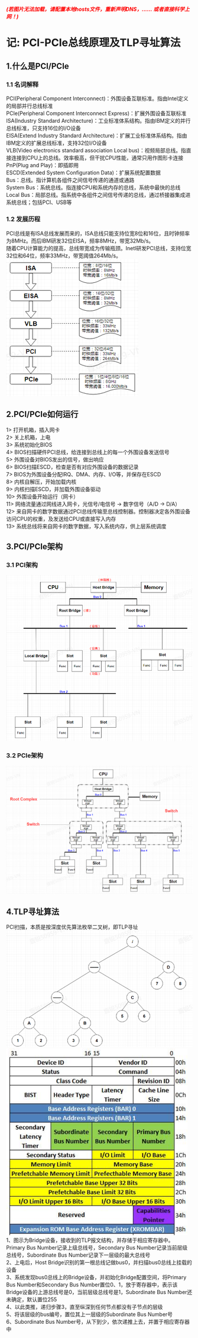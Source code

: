 ##### <font color=red>(若图片无法加载，请配置本地hosts文件，重新声明DNS，...... 或者直接科学上网！)</font>
# 记: PCI-PCIe总线原理及TLP寻址算法
## 1.什么是PCI/PCIe
### 1.1 名词解释
PCI(Peripheral Component Interconnect)：外围设备互联标准。指由Intel定义的局部并行总线标准  
PCIe(Peripheral Component Interconnect Express)：扩展外围设备互联标准  
ISA(Industry Standard Architecture)：工业标准体系结构。指由IBM定义的并行总线标准，只支持16位的I/O设备  
EISA(Extend Industry Standard Architecture)：扩展工业标准体系结构。指由IBM定义的扩展总线标准，支持32位I/O设备  
VLB(Video electronics standard association Local bus)：视频局部总线。指直接连接到CPU上的总线。效率极高，但干扰CPU性能，通常只用作图形卡连接  
PnP(Plug and Play)：即插即用  
ESCD(Extended System Configuration Data)：扩展系统配置数据  
Bus：总线。指计算机各组件之间信号传递的通道或通路  
System Bus：系统总线。指连接CPU和系统内存的总线，系统中最快的总线  
Local Bus：局部总线。指系统中各组件之间信号传递的总线，通过桥接器集成进系统总线；包括PCI、USB等  
### 1.2 发展历程
PCI总线是有ISA总线发展而来的，ISA总线只能支持位宽8位和16位，且时钟频率为8MHz。而后IBM研发32位EISA，频率8MHz，带宽32Mb/s。  
随着CPU计算能力的提高，总线带宽成为传输瓶颈。Inetl研发PCI总线，支持位宽32位和64位，频率33MHz，带宽阈值264Mb/s。  
![alt development](./img/development.png)  
## 2.PCI/PCIe如何运行  
1> 打开机箱，插入网卡  
2> 关上机箱，上电  
3> 系统初始化BIOS  
4> BIOS扫描硬件PCI总线，给连接到总线上的每一个外围设备发送信号  
5> 外围设备对BIOS发出的信号，做出响应  
6> BIOS扫描ESCD，检查是否有对应外围设备的数据记录  
7> BIOS为外围设备分配IRQ、DMA、内存、I/O等，并保存在ESCD  
8> 内核自解压，开始加载内核  
9> 内核扫描ESCD，并加载外围设备驱动  
10> 外围设备开始运行（网卡）  
11> 网络流量通过网线进入网卡，光信号/电信号 → 数字信号（A/D → D/A）  
12> 来自网卡的数字数据通过PCI总线传输至总线控制器。控制器决定各外围设备访问CPU的权重，及发送给CPU或直接写入内存  
13> 系统总线将来自网卡的数字数据，写入系统内存，供上层系统调度  
## 3.PCI/PCIe架构  
### 3.1 PCI架构  
![alt PCI-schema](./img/PCI-schema.png)  
### 3.2 PCIe架构  
![alt PCIe-schema](./img/PCIe-schema.png)  
## 4.TLP寻址算法  
PCI扫描，本质是按深度优先算法枚举二叉树，即TLP寻址  
![alt Bin-tree](./img/Bin-tree.png)  
![alt P2P](./img/P2P.png)  
1、图示为Bridge设备，接收到的TLP报文结构，并存储于相应寄存器中。  
        Primary Bus Number记录上级总线号，Secondary Bus Number记录当前层级总线号，Subordinate Bus Number记录下一层级的最大总线号  
2、上电后，Host Bridge识别的第一根总线记做bus0，并扫描bus0总线上挂载的设备  
3、系统发现bus0总线上的Bridge设备，并初始化Bridge配置空间，将Primary Bus Number和Secondary Bus Number置位0、1，放于寄存器中，表示该Bridge设备的上游总线号是0，当前层级总线号是1，Subordinate Bus Number还未确定，默认置位255  
4、以此类推，递归步骤3，直至纵深到任何节点都没有子节点的层级  
5、将该层级的bus编号，置位其上一层级的Subordinate Bus Number号  
6、Subordinate Bus Number号，从下到少，依次递推上去，并置于相应寄存器中  

